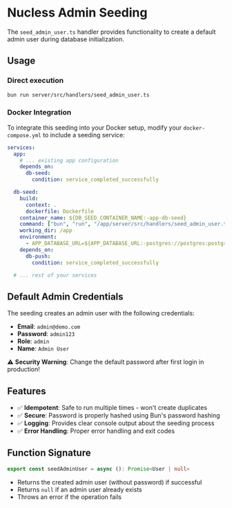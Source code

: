 # Nucless Admin Seeding

The `seed_admin_user.ts` handler provides functionality to create a default admin user during database initialization.

## Usage

### Direct execution
```bash
bun run server/src/handlers/seed_admin_user.ts
```

### Docker Integration

To integrate this seeding into your Docker setup, modify your `docker-compose.yml` to include a seeding service:

```yaml
services:
  app:
    # ... existing app configuration
    depends_on:
      db-seed:
        condition: service_completed_successfully

  db-seed:
    build:
      context: .
      dockerfile: Dockerfile
    container_name: ${DB_SEED_CONTAINER_NAME:-app-db-seed}
    command: ["bun", "run", "/app/server/src/handlers/seed_admin_user.ts"]
    working_dir: /app
    environment:
      - APP_DATABASE_URL=${APP_DATABASE_URL:-postgres://postgres:postgres@postgres:5432/postgres}
    depends_on:
      db-push:
        condition: service_completed_successfully

  # ... rest of your services
```

## Default Admin Credentials

The seeding creates an admin user with the following credentials:

- **Email**: `admin@demo.com`
- **Password**: `admin123`
- **Role**: `admin`
- **Name**: `Admin User`

⚠️ **Security Warning**: Change the default password after first login in production!

## Features

- ✅ **Idempotent**: Safe to run multiple times - won't create duplicates
- ✅ **Secure**: Password is properly hashed using Bun's password hashing
- ✅ **Logging**: Provides clear console output about the seeding process
- ✅ **Error Handling**: Proper error handling and exit codes

## Function Signature

```typescript
export const seedAdminUser = async (): Promise<User | null>
```

- Returns the created admin user (without password) if successful
- Returns `null` if an admin user already exists
- Throws an error if the operation fails